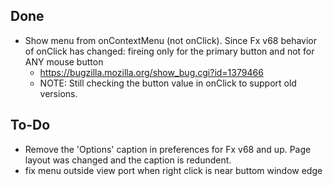 Done
--------------
* Show menu from onContextMenu (not onClick). Since Fx v68 behavior of onClick has changed: fireing only for the primary button and not for ANY mouse button
    * https://bugzilla.mozilla.org/show_bug.cgi?id=1379466
    * NOTE: Still checking the button value in onClick to support old versions.


To-Do
--------------
* Remove the 'Options' caption in preferences for Fx v68 and up. Page layout was changed and the caption is redundent.
* fix menu outside view port when right click is near buttom window edge
